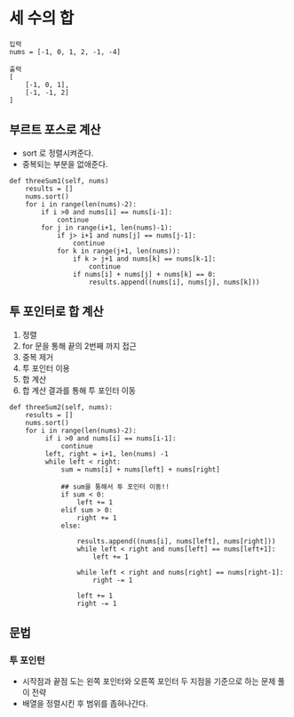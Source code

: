 # 세 수의 합

~~~
입력
nums = [-1, 0, 1, 2, -1, -4]

출력
[
    [-1, 0, 1],
    [-1, -1, 2]
]
~~~

## 부르트 포스로 계산

* sort 로 정렬시켜준다.
* 중복되는 부분을 없애준다. 

~~~
def threeSum1(self, nums)
    results = []
    nums.sort()
    for i in range(len(nums)-2):
        if i >0 and nums[i] == nums[i-1]:
            continue
        for j in range(i+1, len(nums)-1):
            if j> i+1 and nums[j] == nums[j-1]:
                continue
            for k in range(j+1, len(nums)):
                if k > j+1 and nums[k] == nums[k-1]:
                    continue
                if nums[i] + nums[j] + nums[k] == 0:
                    results.append((nums[i], nums[j], nums[k]))
~~~

## 투 포인터로 합 계산

1. 정렬
2. for 문을 통해 끝의 2번째 까지 접근
3. 중복 제거
4. 투 포인터 이용
5. 합 계산
6. 합 계산 결과를 통해 투 포인터 이동

~~~
def threeSum2(self, nums):
    results = []
    nums.sort()
    for i in range(len(nums)-2):
         if i >0 and nums[i] == nums[i-1]:
             continue
         left, right = i+1, len(nums) -1
         while left < right:
             sum = nums[i] + nums[left] + nums[right]

             ## sum을 통해서 투 포인터 이동!!
             if sum < 0:
                 left += 1
             elif sum > 0:
                 right += 1 
             else:
                 
                 results.append((nums[i], nums[left], nums[right]))
                 while left < right and nums[left] == nums[left+1]:
                     left += 1
                 
                 while left < right and nums[right] == nums[right-1]:
                     right -= 1
                 
                 left += 1
                 right -= 1
~~~

## 문법 

### 투 포인턴

* 시작점과 끝점 도는 왼쪽 포인터와 오른쪽 포인터 두 지점을 기준으로 하는 문제 풀이 전략
* 배열을 정렬시킨 후 범위를 좁혀나간다. 